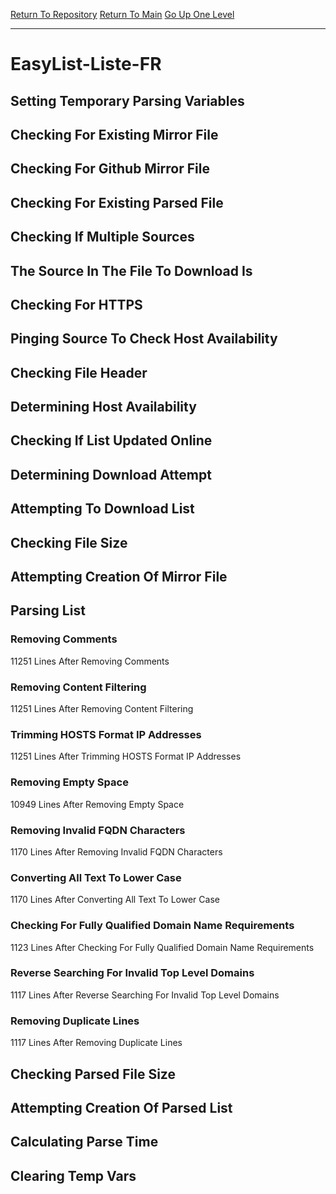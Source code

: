 [Return To Repository](https://github.com/deathbybandaid/piholeparser/)
[Return To Main](https://github.com/deathbybandaid/piholeparser/blob/master/RecentRunLogs/Mainlog.md)
[Go Up One Level](https://github.com/deathbybandaid/piholeparser/blob/master/RecentRunLogs/TopLevelScripts/30-Processing-Blacklists.md)
____________________________________
# EasyList-Liste-FR
## Setting Temporary Parsing Variables
## Checking For Existing Mirror File
## Checking For Github Mirror File
## Checking For Existing Parsed File
## Checking If Multiple Sources
## The Source In The File To Download Is
## Checking For HTTPS
## Pinging Source To Check Host Availability
## Checking File Header
## Determining Host Availability
## Checking If List Updated Online
## Determining Download Attempt
## Attempting To Download List
## Checking File Size
## Attempting Creation Of Mirror File
## Parsing List
### Removing Comments
11251 Lines After Removing Comments
### Removing Content Filtering
11251 Lines After Removing Content Filtering
### Trimming HOSTS Format IP Addresses
11251 Lines After Trimming HOSTS Format IP Addresses
### Removing Empty Space
10949 Lines After Removing Empty Space
### Removing Invalid FQDN Characters
1170 Lines After Removing Invalid FQDN Characters
### Converting All Text To Lower Case
1170 Lines After Converting All Text To Lower Case
### Checking For Fully Qualified Domain Name Requirements
1123 Lines After Checking For Fully Qualified Domain Name Requirements
### Reverse Searching For Invalid Top Level Domains
1117 Lines After Reverse Searching For Invalid Top Level Domains
### Removing Duplicate Lines
1117 Lines After Removing Duplicate Lines
## Checking Parsed File Size
## Attempting Creation Of Parsed List
## Calculating Parse Time
## Clearing Temp Vars
